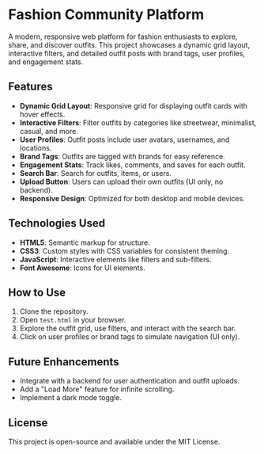 # Fashion Community Platform

A modern, responsive web platform for fashion enthusiasts to explore, share, and discover outfits. This project showcases a dynamic grid layout, interactive filters, and detailed outfit posts with brand tags, user profiles, and engagement stats.

## Features
- **Dynamic Grid Layout**: Responsive grid for displaying outfit cards with hover effects.
- **Interactive Filters**: Filter outfits by categories like streetwear, minimalist, casual, and more.
- **User Profiles**: Outfit posts include user avatars, usernames, and locations.
- **Brand Tags**: Outfits are tagged with brands for easy reference.
- **Engagement Stats**: Track likes, comments, and saves for each outfit.
- **Search Bar**: Search for outfits, items, or users.
- **Upload Button**: Users can upload their own outfits (UI only, no backend).
- **Responsive Design**: Optimized for both desktop and mobile devices.

## Technologies Used
- **HTML5**: Semantic markup for structure.
- **CSS3**: Custom styles with CSS variables for consistent theming.
- **JavaScript**: Interactive elements like filters and sub-filters.
- **Font Awesome**: Icons for UI elements.

## How to Use
1. Clone the repository.
2. Open `test.html` in your browser.
3. Explore the outfit grid, use filters, and interact with the search bar.
4. Click on user profiles or brand tags to simulate navigation (UI only).

## Future Enhancements
- Integrate with a backend for user authentication and outfit uploads.
- Add a "Load More" feature for infinite scrolling.
- Implement a dark mode toggle.

## License
This project is open-source and available under the MIT License.
